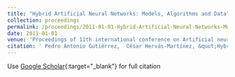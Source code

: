 ```yaml
---
title: "Hybrid Artificial Neural Networks: Models, Algorithms and Data"
collection: proceedings
permalink: /proceedings/2011-01-01-Hybrid-Artificial-Neural-Networks-Models-Algorithms-and-Data
date: 2011-01-01
venue: 'Proceedings of 11th international conference on Artificial neural networks IWANN&apos;11'
citation: ' Pedro Antonio Gutiérrez,  César Hervás-Martínez, &quot;Hybrid Artificial Neural Networks: Models, Algorithms and Data.&quot; Proceedings of 11th international conference on Artificial neural networks IWANN&amp;apos;11, Vol.II, 2011, pp.177-184.'
---
```

Use [Google Scholar](https://scholar.google.com/scholar?q=Hybrid+Artificial+Neural+Networks:+Models,+Algorithms+and+Data){:target="_blank"} for full citation